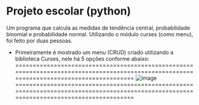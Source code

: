 # Projeto escolar (python)
Um programa que calcula as medidas de tendência central, probabilidade binomial e probabilidade normal. Utilizando o módulo curses (como menu), foi feito por duas pessoas.

- Primeiramente é mostrado um menu (CRUD) criado utilizando a biblioteca Curses, nele há 5 opções conforme abaixo:
========================================================================================================================================
![image](https://github.com/vagnero/SchoolProject/assets/37276509/112948df-f143-41ca-9727-9f86bfbb89e3)
========================================================================================================================================

